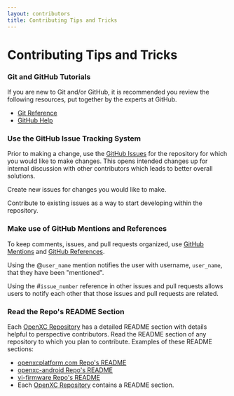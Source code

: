 ```yaml
---
layout: contributors
title: Contributing Tips and Tricks
---
```


<div class="page-header">
    <h1>Contributing Tips and Tricks</h1>
</div>

### Git and GitHub Tutorials
If you are new to Git and/or GitHub, it is recommended you review the following resources, put together by the experts at GitHub. 

* [Git Reference](http://gitref.org)
* [GitHub Help](https://github.com/openxc/vi-firmware#openxc-vehicle-interface-firmware)

### Use the GitHub Issue Tracking System
Prior to making a change, use the [GitHub Issues](https://github.com/features/projects/issues) for the repository for which you would like to make changes. This opens intended changes up for internal discussion with other contributors which leads to better overall solutions. 

Create new issues for changes you would like to make. 

Contribute to existing issues as a way to start developing within the repository.

### Make use of GitHub Mentions and References
To keep comments, issues, and pull requests organized, use [GitHub Mentions](https://help.github.com/articles/github-flavored-markdown#name-and-team-mentions-autocomplete) and [GitHub References](https://help.github.com/articles/github-flavored-markdown#references). 

Using the @```user_name``` mention notifies the user with username, ```user_name```, that they have been "mentioned".

Using the #```issue_number``` reference in other issues and pull requests allows users to notify each other that those issues and pull requests are related.

### Read the Repo's README Section
Each [OpenXC Repository](http://github.com/openxc/) has a detailed README section with details helpful to perspective contributors. Read the README section of any repository to which you plan to contribute. Examples of these README sections:

* [openxcplatform.com Repo's README](https://github.com/openxc/openxcplatform.com#openxcplatformcom)
* [openxc-android Repo's README](https://github.com/openxc/openxc-android#openxc-android-library)
* [vi-firmware Repo's README](https://github.com/openxc/vi-firmware#openxc-vehicle-interface-firmware)
* Each [OpenXC Repository](http://github.com/openxc/) contains a README section.
